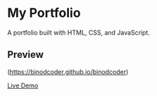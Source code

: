# My Portfolio

A portfolio built with HTML, CSS, and JavaScript.

## Preview

(https://binodcoder.github.io/binodcoder)

[Live Demo](https://binodcoder.github.io/binodcoder)
